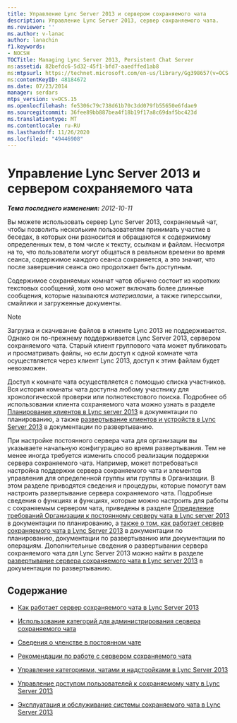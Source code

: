 ```yaml
---
title: Управление Lync Server 2013 и сервером сохраняемого чата
description: Управление Lync Server 2013, сервер сохраняемого чата.
ms.reviewer: ''
ms.author: v-lanac
author: lanachin
f1.keywords:
- NOCSH
TOCTitle: Managing Lync Server 2013, Persistent Chat Server
ms:assetid: 82befdc6-5d32-45f1-bfd7-aaedffed1ab8
ms:mtpsurl: https://technet.microsoft.com/en-us/library/Gg398657(v=OCS.15)
ms:contentKeyID: 48184672
ms.date: 07/23/2014
manager: serdars
mtps_version: v=OCS.15
ms.openlocfilehash: fe5306c79c738d61b70c3dd079fb55650e6fdae9
ms.sourcegitcommit: 36fee89bb887bea4f18b19f17a8c69daf5bc423d
ms.translationtype: MT
ms.contentlocale: ru-RU
ms.lasthandoff: 11/26/2020
ms.locfileid: "49446908"
---
```

# <a name="managing-lync-server-2013-persistent-chat-server"></a>Управление Lync Server 2013 и сервером сохраняемого чата

<div data-xmlns="http://www.w3.org/1999/xhtml">

<div class="topic" data-xmlns="http://www.w3.org/1999/xhtml" data-msxsl="urn:schemas-microsoft-com:xslt" data-cs="https://msdn.microsoft.com/">

<div data-asp="https://msdn2.microsoft.com/asp">



</div>

<div id="mainSection">

<div id="mainBody">

<span> </span>

_**Тема последнего изменения:** 2012-10-11_

Вы можете использовать сервер Lync Server 2013, сохраняемый чат, чтобы позволить нескольким пользователям принимать участие в беседах, в которых они разносится и обращаются к содержимому определенных тем, в том числе к тексту, ссылкам и файлам. Несмотря на то, что пользователи могут общаться в реальном времени во время сеанса, содержимое каждого сеанса сохраняется, а это значит, что после завершения сеанса оно продолжает быть доступным.

Содержимое сохраняемых комнат чатов обычно состоит из коротких текстовых сообщений, хотя оно может включать более длинные сообщения, которые называются *материалами*, а также гиперссылки, смайлики и загруженные документы.

<div>


> [!NOTE]  
> Загрузка и скачивание файлов в клиенте Lync 2013 не поддерживается. Однако он по-прежнему поддерживается Lync Server 2013, сервером сохраняемого чата. Старый клиент группового чата может публиковать и просматривать файлы, но если доступ к одной комнате чата осуществляется через клиент Lync 2013, доступ к этим файлам будет невозможен.



</div>

Доступ к комнате чата осуществляется с помощью списка участников. Вся история комнаты чата доступна любому участнику для хронологической проверки или полнотекстового поиска. Подробнее об использовании клиента сохраняемого чата можно узнать в разделе [Планирование клиентов в Lync server 2013](lync-server-2013-planning-for-clients.md) в документации по планированию, а также [развертывание клиентов и устройств в Lync Server 2013](lync-server-2013-deploying-clients-and-devices.md) в документации по развертыванию.

При настройке постоянного сервера чата для организации вы указываете начальную конфигурацию во время развертывания. Тем не менее иногда требуется изменить способ реализации поддержки сервера сохраняемого чата. Например, может потребоваться настройка поддержки сервера сохраняемого чата и элементов управления для определенной группы или группы в Организации. В этом разделе приводятся сведения и процедуры, которые помогут вам настроить развертывание сервера сохраняемого чата. Подробные сведения о функциях и функциях, которые можно настроить для работы с сохраняемым сервером чата, приведены в разделе [Определение требований Организации к постоянному серверу чата в Lync server 2013](lync-server-2013-defining-your-requirements-for-persistent-chat-server.md) в документации по планированию, а [также о том, как работает сервер сохраняемого чата в Lync Server 2013](lync-server-2013-how-persistent-chat-server-works.md) в документации по планированию, документации по развертыванию или документации по операциям. Дополнительные сведения о развертывании сервера сохраняемого чата для Lync Server 2013 можно найти в разделе [развертывание сервера сохраняемого чата в Lync server 2013](lync-server-2013-deploying-persistent-chat-server.md) в документации по развертыванию.

<div>

## <a name="in-this-section"></a>Содержание

  - [Как работает сервер сохраняемого чата в Lync Server 2013](lync-server-2013-how-persistent-chat-server-works.md)

  - [Использование категорий для администрирования сервера сохраняемого чата](using-categories-to-administer-persistent-chat-server.md)

  - [Сведения о членстве в постоянном чате](understanding-persistent-chat-membership.md)

  - [Рекомендации по работе с сервером сохраняемого чата](persistent-chat-server-best-practices.md)

  - [Управление категориями, чатами и надстройками в Lync Server 2013](lync-server-2013-managing-categories-rooms-and-add-ins.md)

  - [Управление доступом пользователей к сохраняемому чату в Lync Server 2013](lync-server-2013-managing-persistent-chat-user-access.md)

  - [Эксплуатация и обслуживание системы сохраняемого чата в Lync Server 2013](lync-server-2013-operating-and-maintaining-the-persistent-chat-system.md)

</div>

</div>

<span> </span>

</div>

</div>

</div>

